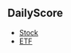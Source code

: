 ## DailyScore 
- [Stock](https://github.com/quant-ken/stock-graph-analyser/blob/master/export/score-result.md)
- [ETF](https://github.com/quant-ken/etf-graph-analyser/blob/master/export/score-result.md)  
